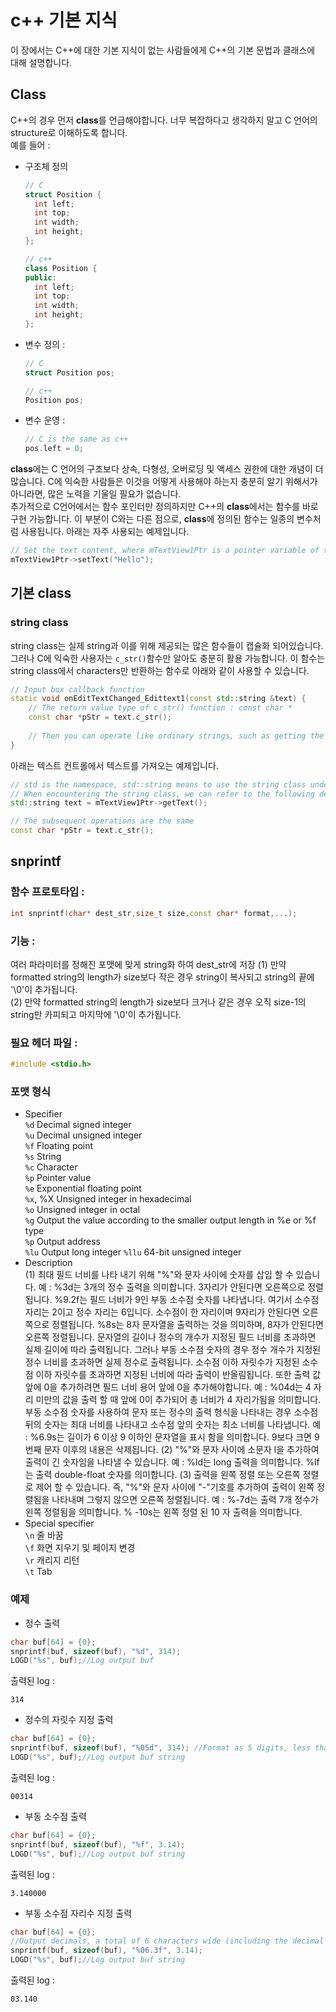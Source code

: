 # c++ 기본 지식
이 장에서는 C++에 대한 기본 지식이 없는 사람들에게 C++의 기본 문법과 클래스에 대해 설명합니다.

## Class
C++의 경우 먼저 **class**를 언급해야합니다. 너무 복잡하다고 생각하지 말고 C 언어의 structure로 이해하도록 합니다.  
예를 들어  :
* 구조체 정의
  ```c++
  // C
  struct Position {
    int left;
    int top;
    int width;
    int height;
  };

  // c++
  class Position {
  public:
    int left;
    int top;
    int width;
    int height;
  };
  ```

* 변수 정의 :
  ```c++
  // C
  struct Position pos;

  // c++
  Position pos;
  ```

* 변수 운영 :
  ```c++
  // C is the same as c++
  pos.left = 0;
  ```
 
**class**에는 C 언어의 구조보다 상속, 다형성, 오버로딩 및 액세스 권한에 대한 개념이 더 많습니다. C에 익숙한 사람들은 이것을 어떻게 사용해야 하는지 충분히 알기 위해서가 아니라면, 많은 노력을 기울일 필요가 없습니다.  
추가적으로 C언어에서는 함수 포인터만 정의하지만 C++의 **class**에서는 함수를 바로 구현 가능합니다. 이 부분이 C와는 다른 점으로, **class**에 정의된 함수는 일종의 변수처럼 사용됩니다. 아래는 자주 사용되는 예제입니다.

```c++
// Set the text content, where mTextView1Ptr is a pointer variable of type ZKTextView
mTextView1Ptr->setText("Hello");
```

## 기본 class
### string class
string class는 실제 string과 이를 위해 제공되는 많은 함수들이 캡슐화 되어있습니다. 그러나 C에 익숙한 사용자는 `c_str()`함수만 알아도 충분히 활용 가능합니다. 이 함수는 string class에서 characters만 반환하는 함수로 아래와 같이 사용할 수 있습니다.
```c++
// Input box callback function
static void onEditTextChanged_Edittext1(const std::string &text) {
	// The return value type of c_str() function : const char *
	const char *pStr = text.c_str();
	
	// Then you can operate like ordinary strings, such as getting the string length strlen(pStr), etc.
}
```
아래는 텍스트 컨트롤에서 텍스트를 가져오는 예제입니다.
```c++
// std is the namespace, std::string means to use the string class under std, don’t worry too much 
// When encountering the string class, we can refer to the following definition
std::string text = mTextView1Ptr->getText();

// The subsequent operations are the same
const char *pStr = text.c_str();
```

## <span id="snprintf">snprintf</span>
### 함수 프로토타입 :
  ```c++
  int snprintf(char* dest_str,size_t size,const char* format,...);
  ```
### 기능 : 
  여러 파라미터를 정해진 포맷에 맞게 string화 하여 dest_str에 저장
  (1) 만약 formatted string의 length가 size보다 작은 경우 string이 복사되고 string의 끝에 '\0'이 추가됩니다.  
  (2) 만약 formatted string의 length가 size보다 크거나 같은 경우 오직 size-1의 string만 카피되고 마지막에 '\0'이 추가됩니다.

### 필요 헤더 파일 :
  ```c++
  #include <stdio.h>
  ```

### 포맷 형식
* Specifier  
  `%d` Decimal signed integer  
  `%u` Decimal unsigned integer  
  `%f` Floating point  
  `%s` String  
  `%c` Character  
  `%p` Pointer value  
  `%e` Exponential floating point  
  `%x`, %X Unsigned integer in hexadecimal  
  `%o` Unsigned integer in octal  
  `%g` Output the value according to the smaller output length in %e or %f type  
  `%p` Output address  
  `%lu` Output long integer
  `%llu` 64-bit unsigned integer   
* Description  
    (1) 최대 필드 너비를 나타 내기 위해 "%"와 문자 사이에 숫자를 삽입 할 수 있습니다.
    예 : %3d는 3개의 정수 출력을 의미합니다. 3자리가 안된다면 오른쪽으로 정렬됩니다. 
    %9.2f는 필드 너비가 9인 부동 소수점 숫자를 나타냅니다. 여기서 소수점 자리는 2이고 정수 자리는 6입니다. 소수점이 한 자리이며 9자리가 안된다면 오른쪽으로 정렬됩니다.
    %8s는 8자 문자열을 출력하는 것을 의미하며, 8자가 안된다면 오른쪽 정렬됩니다.
    문자열의 길이나 정수의 개수가 지정된 필드 너비를 초과하면 실제 길이에 따라 출력됩니다.
    그러나 부동 소수점 숫자의 경우 정수 개수가 지정된 정수 너비를 초과하면 실제 정수로 출력됩니다. 
    소수점 이하 자릿수가 지정된 소수점 이하 자릿수를 초과하면 지정된 너비에 따라 출력이 반올림됩니다. 
    또한 출력 값 앞에 0을 추가하려면 필드 너비 용어 앞에 0을 추가해야합니다. 
    예 : %04d는 4 자리 미만의 값을 출력 할 때 앞에 0이 추가되어 총 너비가 4 자리가됨을 의미합니다. 
    부동 소수점 숫자를 사용하여 문자 또는 정수의 출력 형식을 나타내는 경우 소수점 뒤의 숫자는 최대 너비를 나타내고 소수점 앞의 숫자는 최소 너비를 나타냅니다. 
    예 : %6.9s는 길이가 6 이상 9 이하인 문자열을 표시 함을 의미합니다. 9보다 크면 9 번째 문자 이후의 내용은 삭제됩니다. 
    (2) "%"와 문자 사이에 소문자 l을 추가하여 출력이 긴 숫자임을 나타낼 수 있습니다. 
    예 : %ld는 long 출력을 의미합니다. 
    %lf는 출력 double-float 숫자를 의미합니다. 
    (3) 출력을 왼쪽 정렬 또는 오른쪽 정렬로 제어 할 수 있습니다. 즉, "%"와 문자 사이에 "-"기호를 추가하여 출력이 왼쪽 정렬됨을 나타내며 그렇지 않으면 오른쪽 정렬됩니다.
    예 : %-7d는 출력 7개 정수가 왼쪽 정렬됨을 의미합니다.
    % -10s는 왼쪽 정렬 된 10 자 출력을 의미합니다.  
* Special specifier  
  `\n` 줄 바꿈  
  `\f` 화면 지우기 및 페이지 변경  
  `\r` 캐리지 리턴  
  `\t` Tab

### 예제
  * 정수 출력
  ```c++
  char buf[64] = {0};
  snprintf(buf, sizeof(buf), "%d", 314);
  LOGD("%s", buf);//Log output buf
  ```
  출력된 log :
  ```
  314
  ```

  * 정수의 자릿수 지정 출력
  ```c++
  char buf[64] = {0};
  snprintf(buf, sizeof(buf), "%05d", 314); //Format as 5 digits, less than 5 digits, add 0 in front
  LOGD("%s", buf);//Log output buf string
  ```
  출력된 log :  
  ```
  00314
  ```
  * 부동 소수점 출력
  ```c++
  char buf[64] = {0};
  snprintf(buf, sizeof(buf), "%f", 3.14); 
  LOGD("%s", buf);//Log output buf string
  ```
  출력된 log :  
  ```
  3.140000
  ```

  * 부동 소수점 자리수 지정 출력
  ```c++
  char buf[64] = {0};
  //Output decimals, a total of 6 characters wide (including the decimal point), 3 decimal places, two integer digits, and 0 if   //the integer is less than two digits
  snprintf(buf, sizeof(buf), "%06.3f", 3.14);
  LOGD("%s", buf);//Log output buf string
  ```
  출력된 log :  
  ```
  03.140
  ```
